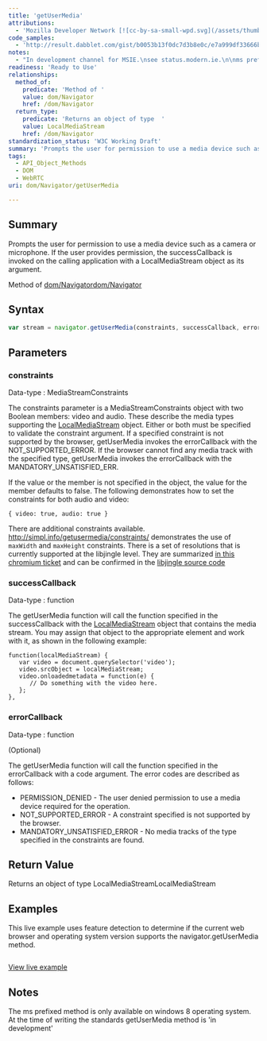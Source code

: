 ```yaml
---
title: 'getUserMedia'
attributions:
  - 'Mozilla Developer Network [![cc-by-sa-small-wpd.svg](/assets/thumb/8/8c/cc-by-sa-small-wpd.svg/120px-cc-by-sa-small-wpd.svg.png)](http://creativecommons.org/licenses/by-sa/3.0/us/): [[getUserMedia Method](https://developer.mozilla.org/en-US/docs/Web/API/Navigator.getUserMedia) Article]'
code_samples:
  - 'http://result.dabblet.com/gist/b0053b13f0dc7d3b8e0c/e7a999df33666b9d624c77ef0d824ad90023842a'
notes:
  - "In development channel for MSIE.\nsee status.modern.ie.\n\nms prefixed method only available on Win8."
readiness: 'Ready to Use'
relationships:
  method_of:
    predicate: 'Method of '
    value: dom/Navigator
    href: /dom/Navigator
  return_type:
    predicate: 'Returns an object of type  '
    value: LocalMediaStream
    href: /dom/Navigator
standardization_status: 'W3C Working Draft'
summary: 'Prompts the user for permission to use a media device such as a camera or microphone. If the user provides permission, the successCallback is invoked on the calling application with a LocalMediaStream object as its argument.'
tags:
  - API_Object_Methods
  - DOM
  - WebRTC
uri: dom/Navigator/getUserMedia

---
```

## Summary

Prompts the user for permission to use a media device such as a camera or microphone. If the user provides permission, the successCallback is invoked on the calling application with a LocalMediaStream object as its argument.

Method of [dom/Navigator](/dom/Navigator)[dom/Navigator](/dom/Navigator)

## Syntax

``` js
var stream = navigator.getUserMedia(constraints, successCallback, errorCallback);
```

## Parameters

### constraints

 Data-type
:   MediaStreamConstraints

 The constraints parameter is a MediaStreamConstraints object with two Boolean members: video and audio. These describe the media types supporting the [LocalMediaStream](/apis/webrtc/LocalMediaStream) object. Either or both must be specified to validate the constraint argument. If a specified constraint is not supported by the browser, getUserMedia invokes the errorCallback with the NOT\_SUPPORTED\_ERROR. If the browser cannot find any media track with the specified type, getUserMedia invokes the errorCallback with the MANDATORY\_UNSATISFIED\_ERR.

If the value or the member is not specified in the object, the value for the member defaults to false. The following demonstrates how to set the constraints for both audio and video:

    { video: true, audio: true }

There are additional constraints available. <http://simpl.info/getusermedia/constraints/> demonstrates the use of `maxWidth` and `maxHeight` constraints. There is a set of resolutions that is currently supported at the libjingle level. They are summarized [in this chromium ticket](https://code.google.com/p/chromium/issues/detail?id=143631#c9) and can be confirmed in the [libjingle source code](http://libjingle.googlecode.com/svn/trunk/talk/app/webrtc/localvideosource.cc)

### successCallback

 Data-type
:   function

 The getUserMedia function will call the function specified in the successCallback with the [LocalMediaStream](/apis/webrtc/LocalMediaStream) object that contains the media stream. You may assign that object to the appropriate element and work with it, as shown in the following example:

    function(localMediaStream) {
       var video = document.querySelector('video');
       video.srcObject = localMediaStream;
       video.onloadedmetadata = function(e) {
          // Do something with the video here.
       };
    },

### errorCallback

 Data-type
:   function

(Optional)

The getUserMedia function will call the function specified in the errorCallback with a code argument. The error codes are described as follows:

-   PERMISSION\_DENIED - The user denied permission to use a media device required for the operation.
-   NOT\_SUPPORTED\_ERROR - A constraint specified is not supported by the browser.
-   MANDATORY\_UNSATISFIED\_ERROR - No media tracks of the type specified in the constraints are found.

## Return Value

Returns an object of type LocalMediaStreamLocalMediaStream

## Examples

This live example uses feature detection to determine if the current web browser and operating system version supports the navigator.getUserMedia method.

``` html

```

[View live example](http://result.dabblet.com/gist/b0053b13f0dc7d3b8e0c/e7a999df33666b9d624c77ef0d824ad90023842a)

## Notes

The ms prefixed method is only available on windows 8 operating system. At the time of writing the standards getUserMedia method is 'in development'
